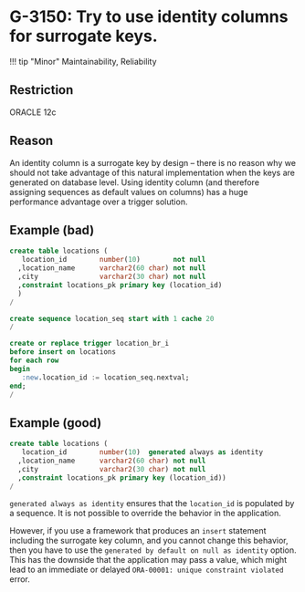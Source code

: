 # G-3150: Try to use identity columns for surrogate keys.

!!! tip "Minor"
    Maintainability, Reliability

## Restriction

ORACLE 12c

## Reason

An identity column is a surrogate key by design – there is no reason why we should not take advantage of this natural implementation when the keys are generated on database level. Using identity column (and therefore assigning sequences as default values on columns) has a huge performance advantage over a trigger solution.

## Example (bad)

``` sql
create table locations (
   location_id        number(10)        not null
  ,location_name      varchar2(60 char) not null
  ,city               varchar2(30 char) not null
  ,constraint locations_pk primary key (location_id)
  )
/

create sequence location_seq start with 1 cache 20
/

create or replace trigger location_br_i
before insert on locations
for each row
begin
   :new.location_id := location_seq.nextval;
end;
/
```

## Example (good)

``` sql
create table locations (
   location_id        number(10)  generated always as identity
  ,location_name      varchar2(60 char) not null
  ,city               varchar2(30 char) not null
  ,constraint locations_pk primary key (location_id))
/
```

`generated always as identity` ensures that the `location_id` is populated by a sequence. It is not possible to override the behavior in the application. 

However, if you use a framework that produces an `insert` statement including the surrogate key column, and you cannot change this behavior, then you have to use the `generated by default on null as identity` option. This has the downside that the application may pass a value, which might lead to an immediate or delayed `ORA-00001: unique constraint violated` error.
